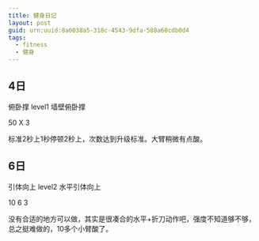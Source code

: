 ```yaml
---
title: 健身日记
layout: post
guid: urn:uuid:8a0038a5-318c-4543-9dfa-588a60cdb0d4
tags: 
  - fitness
  - 健身
---
```


4日
-----

俯卧撑 level1 墙壁俯卧撑

50 X 3

标准2秒上1秒停顿2秒上，次数达到升级标准。大臂稍微有点酸。

6日
-----

引体向上 level2 水平引体向上

10 6 3

没有合适的地方可以做，其实是很凑合的水平+折刀动作吧，强度不知道够不够，总之挺难做的，10多个小臂酸了。

